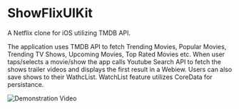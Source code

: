 # ShowFlixUIKit
A Netflix clone for iOS utilizing TMDB API.

The application uses TMDB API to fetch Trending Movies, Popular Movies, Trending TV Shows, Upcoming Movies, Top Rated Movies etc. 
When user taps/selects a movie/show the app calls Youtube Search API to fetch the shows trailer videos and displays the first result in a Webiew.
Users can also save shows to their WathcList. WatchList feature utilizes CoreData for persistance.

![Demonstration Video](https://github.com/fpglashik/ShowFlixUIKit/blob/dev/demonstration-video.gif)

